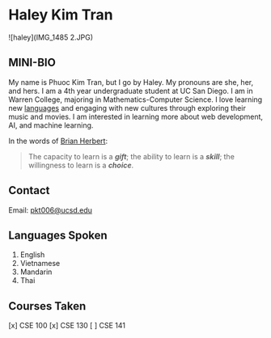 # Haley Kim Tran

![haley](IMG_1485 2.JPG)

## MINI-BIO

My name is Phuoc Kim Tran, but I go by Haley. My pronouns are she, her, and hers. I am a 4th year undergraduate student at UC San Diego. I am in Warren College, majoring in Mathematics-Computer Science. I love learning new [languages]() and engaging with new cultures through exploring their music and movies. I am interested in learning more about web development, AI, and machine learning. 

In the words of [Brian Herbert](https://www.pinterest.com/pin/160440805452520296/):
> The capacity to learn is a ***gift***; the ability to learn is a ***skill***; the willingness to learn is a ***choice***.

## Contact

Email: pkt006@ucsd.edu

## Languages Spoken

1. English
2. Vietnamese
3. Mandarin
4. Thai

## Courses Taken

 [x]  CSE 100
 [x]  CSE 130
 [ ]  CSE 141
